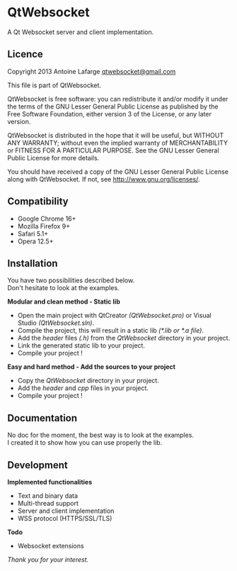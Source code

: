 # QtWebsocket

A Qt Websocket server and client implementation.  

## Licence

Copyright 2013 Antoine Lafarge qtwebsocket@gmail.com

This file is part of QtWebsocket.

QtWebsocket is free software: you can redistribute it and/or modify
it under the terms of the GNU Lesser General Public License as published by
the Free Software Foundation, either version 3 of the License, or
any later version.

QtWebsocket is distributed in the hope that it will be useful,
but WITHOUT ANY WARRANTY; without even the implied warranty of
MERCHANTABILITY or FITNESS FOR A PARTICULAR PURPOSE.  See the
GNU Lesser General Public License for more details.

You should have received a copy of the GNU Lesser General Public License
along with QtWebsocket.  If not, see <http://www.gnu.org/licenses/>.

## Compatibility

- Google Chrome 16+  
- Mozilla Firefox 9+  
- Safari 5.1+
- Opera 12.5+

## Installation

You have two possibilities described below.  
Don't hesitate to look at the examples.

**Modular and clean method - Static lib**  
- Open the main project with QtCreator _(QtWebsocket.pro)_ or Visual Studio _(QtWebsocket.sln)_.  
- Compile the project, this will result in a static lib _(*.lib or *.a file)_.  
- Add the _header_ files _(.h)_ from the _QtWebsocket_ directory in your project.  
- Link the generated static lib to your project.  
- Compile your project !

**Easy and hard method - Add the sources to your project**  
- Copy the _QtWebsocket_ directory in your project.  
- Add the _header_ and _cpp_ files in your project.  
- Compile your project !

## Documentation

No doc for the moment, the best way is to look at the examples.  
I created it to show how you can use properly the lib.

## Development

**Implemented functionalities**  
- Text and binary data  
- Multi-thread support  
- Server and client implementation  
- WSS protocol (HTTPS/SSL/TLS)

**Todo**
- Websocket extensions  

_Thank you for your interest._
